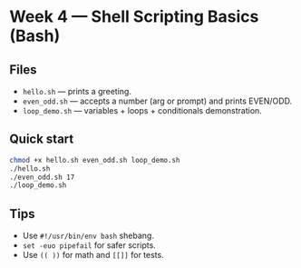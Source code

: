 # Week 4 — Shell Scripting Basics (Bash)

## Files
- `hello.sh` — prints a greeting.
- `even_odd.sh` — accepts a number (arg or prompt) and prints EVEN/ODD.
- `loop_demo.sh` — variables + loops + conditionals demonstration.

## Quick start
```bash
chmod +x hello.sh even_odd.sh loop_demo.sh
./hello.sh
./even_odd.sh 17
./loop_demo.sh
```

## Tips
- Use `#!/usr/bin/env bash` shebang.
- `set -euo pipefail` for safer scripts.
- Use `(( ))` for math and `[[]]` for tests.
